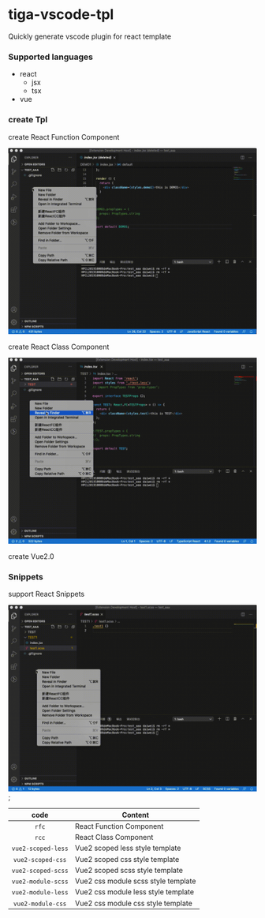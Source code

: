 # tiga-vscode-tpl
Quickly generate vscode plugin for react template

### Supported languages 
- react 
  - jsx
  - tsx
- vue

### create Tpl
create React Function Component

![创建模块目录](images/FC.gif)

create React Class Component

![创建模块目录](images/CC.gif)

create Vue2.0

### Snippets
support React Snippets

![Snippets](images/TPL.gif);

|         code         |                 Content               |
|        :----:        |   ---------------------------------   |
|  `rfc`               |   React Function Component            |
|  `rcc`               |   React Class Component               |
|  `vue2-scoped-less`  |   Vue2 scoped less style template     |
|  `vue2-scoped-css`   |   Vue2 scoped css style template      |
|  `vue2-scoped-scss`  |   Vue2 scoped scss style template     |
|  `vue2-module-scss`  |   Vue2 css module scss style template |
|  `vue2-module-less`  |   Vue2 css module less style template |
|  `vue2-module-css`   |   Vue2 css module css style template  |


